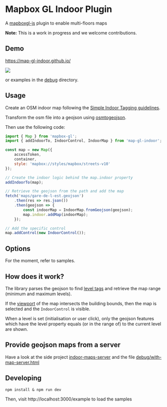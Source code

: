 # Mapbox GL Indoor Plugin

A [mapboxgl-js](https://github.com/mapbox/mapbox-gl-js) plugin to enable multi-floors maps

__Note:__ This is a work in progress and we welcome contributions.


## Demo

https://map-gl-indoor.github.io/

<img src="https://user-images.githubusercontent.com/3089186/81498920-f2ed3300-92c7-11ea-8314-1a5175c5e73a.png" style="max-width:600px" />

or examples in the [debug](debug) directory.

## Usage

Create an OSM indoor map following the [Simple Indoor Tagging guidelines](https://wiki.openstreetmap.org/wiki/Simple_Indoor_Tagging).

Transform the osm file into a geojson using [osmtogeojson](https://github.com/tyrasd/osmtogeojson).

Then use the following code:

```js
import { Map } from 'mapbox-gl';
import { addIndoorTo, IndoorControl, IndoorMap } from 'map-gl-indoor';

const map = new Map({
    accessToken,
    container,
    style: 'mapbox://styles/mapbox/streets-v10'
});

// Create the indoor logic behind the map.indoor property
addIndoorTo(map);

// Retrieve the geojson from the path and add the map
fetch('maps/gare-de-l-est.geojson')
    .then(res => res.json())
    .then(geojson => {
        const indoorMap = IndoorMap.fromGeojson(geojson);
        map.indoor.addMap(indoorMap);
    });

// Add the specific control
map.addControl(new IndoorControl());
```

## Options

For the moment, refer to samples.


## How does it work?

The library parses the geojson to find [level tags](https://wiki.openstreetmap.org/wiki/Key:level) and retrieve the map range (minimum and maximum levels).

If the [viewport](https://github.com/mapbox/mapbox-gl-js/blob/master/src/ui/map.js#L601) of the map intersects the building bounds, then the map is selected and the `IndoorControl` is visible.

When a level is set (initialisation or user click), only the geojson features which have the level property equals (or in the range of) to the current level are shown.


## Provide geojson maps from a server

Have a look at the side project [indoor-maps-server](https://github.com/map-gl-indoor/indoor-maps-server) and the file [debug/with-map-server.html](debug/with-map-server.html)

## Developing

    npm install & npm run dev

Then, visit http://localhost:3000/example to load the samples
